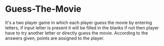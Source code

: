 # Guess-The-Movie
It's a two player game in which each player guess the movie by entering letters, if input letter is present it will be filled in the blanks if not then player have to try another letter or directly guess the movie. According to the answers given, points are assigned to the player.
